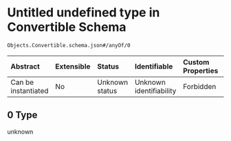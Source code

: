 # Untitled undefined type in Convertible Schema

```txt
Objects.Convertible.schema.json#/anyOf/0
```

| Abstract            | Extensible | Status         | Identifiable            | Custom Properties | Additional Properties | Access Restrictions | Defined In                                                                             |
| :------------------ | :--------- | :------------- | :---------------------- | :---------------- | :-------------------- | :------------------ | :------------------------------------------------------------------------------------- |
| Can be instantiated | No         | Unknown status | Unknown identifiability | Forbidden         | Allowed               | none                | [Convertible.schema.json\*](../objects/Convertible.schema.json "open original schema") |

## 0 Type

unknown
